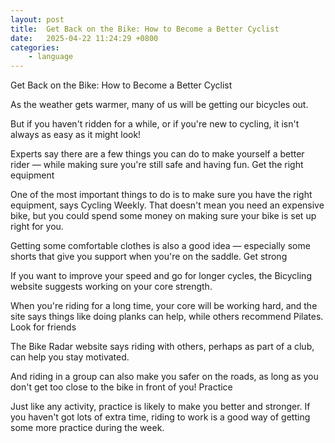 ```yaml
---
layout: post
title:  Get Back on the Bike: How to Become a Better Cyclist
date:   2025-04-22 11:24:29 +0800
categories: 
    - language 
---
```


Get Back on the Bike: How to Become a Better Cyclist

As the weather gets warmer, many of us will be getting our bicycles out.

But if you haven't ridden for a while, or if you're new to cycling, it isn't always as easy as it might look!

Experts say there are a few things you can do to make yourself a better rider — while making sure you're still safe and having fun.
Get the right equipment

One of the most important things to do is to make sure you have the right equipment, says Cycling Weekly. That doesn't mean you need an expensive bike, but you could spend some money on making sure your bike is set up right for you.

Getting some comfortable clothes is also a good idea — especially some shorts that give you support when you're on the saddle.
Get strong

If you want to improve your speed and go for longer cycles, the Bicycling website suggests working on your core strength.

When you're riding for a long time, your core will be working hard, and the site says things like doing planks can help, while others recommend Pilates.
Look for friends

The Bike Radar website says riding with others, perhaps as part of a club, can help you stay motivated.

And riding in a group can also make you safer on the roads, as long as you don't get too close to the bike in front of you!
Practice

Just like any activity, practice is likely to make you better and stronger. If you haven't got lots of extra time, riding to work is a good way of getting some more practice during the week.